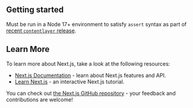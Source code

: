 ## Getting started

Must be run in a Node 17+ environment to satisfy `assert` syntax as part of [recent `contentlayer` release](https://github.com/contentlayerdev/contentlayer/releases/tag/v0.2.1).

## Learn More

To learn more about Next.js, take a look at the following resources:

- [Next.js Documentation](https://nextjs.org/docs) - learn about Next.js features and API.
- [Learn Next.js](https://nextjs.org/learn) - an interactive Next.js tutorial.

You can check out [the Next.js GitHub repository](https://github.com/vercel/next.js/) - your feedback and contributions are welcome!

